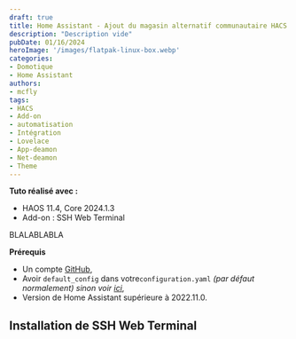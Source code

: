 ```yaml
---
draft: true
title: Home Assistant - Ajout du magasin alternatif communautaire HACS
description: "Description vide"
pubDate: 01/16/2024
heroImage: '/images/flatpak-linux-box.webp'
categories: 
- Domotique
- Home Assistant
authors: 
- mcfly
tags:
- HACS
- Add-on
- automatisation
- Intégration
- Lovelace
- App-deamon
- Net-deamon
- Theme
---
```

**Tuto réalisé avec :**
* HAOS 11.4, Core 2024.1.3
* Add-on : SSH Web Terminal


BLALABLABLA

**Prérequis**

* Un compte [GitHub](https://github.com/),
* Avoir `default_config` dans votre`configuration.yaml` *(par défaut normalement) sinon voir [ici](https://www.home-assistant.io/integrations/my/)*,
* Version de Home Assistant supérieure à 2022.11.0.

## Installation de SSH Web Terminal

